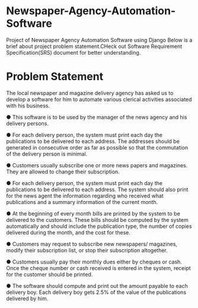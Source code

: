 # Newspaper-Agency-Automation-Software
Project of Newspaper Agency Automation Software using Django
Below is a brief about project problem statement.CHeck out Software Requirement Specification(SRS) document for better understanding.
# Problem Statement

The local newspaper and magazine delivery agency has asked us to develop a software for him
to automate various clerical activities associated with his business.

● This software is to be used by the manager of the news agency and his delivery
persons.

● For each delivery person, the system must print each day the publications to be
delivered to each address. The addresses should be generated in consecutive order as
far as possible so that the commutation of the delivery person is minimal.

● Customers usually subscribe one or more news papers and magazines. They are
allowed to change their subscription.

● For each delivery person, the system must print each day the publications to be
delivered to each address. The system should also print for the news agent the
information regarding who received what publications and a summary information of the
current month.

● At the beginning of every month bills are printed by the system to be delivered to the
customers. These bills should be computed by the system automatically and should
include the publication type, the number of copies delivered during the month, and the
cost for these.

● Customers may request to subscribe new newspapers/ magazines, modify their
subscription list, or stop their subscription altogether.

● Customers usually pay their monthly dues either by cheques or cash. Once the cheque
number or cash received is entered in the system, receipt for the customer should be
printed.

● The software should compute and print out the amount payable to each delivery boy.
Each delivery boy gets 2.5% of the value of the publications delivered by him.
